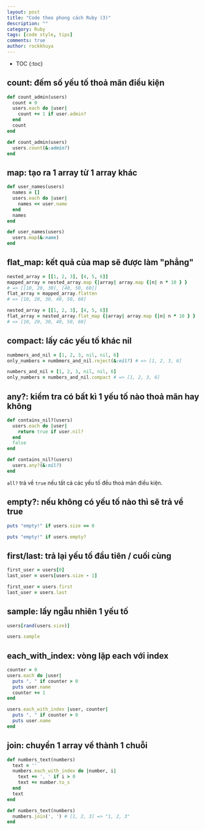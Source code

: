 ```yaml
---
layout: post
title: "Code theo phong cách Ruby (3)"
description: ""
category: Ruby
tags: [code style, tips]
comments: true
author: rockkhuya
---
```

* TOC
{:toc}

## count: đếm số yếu tố thoả mãn điều kiện

```ruby
def count_admin(users)
  count = 0
  users.each do |user|
    count += 1 if user.admin?
  end
  count
end
```

```ruby
def count_admin(users)
  users.count(&:admin?)
end
```

## map: tạo ra 1 array từ 1 array khác

```ruby
def user_names(users)
  names = []
  users.each do |user|
    names << user.name
  end
  names
end
```

```ruby
def user_names(users)
  users.map(&:name)
end
```

<!-- more -->

## flat_map: kết quả của map sẽ được làm "phẳng"

```ruby
nested_array = [[1, 2, 3], [4, 5, 6]]
mapped_array = nested_array.map {|array| array.map {|n| n * 10 } }
# => [[10, 20, 30], [40, 50, 60]]
flat_array = mapped_array.flatten
# => [10, 20, 30, 40, 50, 60]
```

```ruby
nested_array = [[1, 2, 3], [4, 5, 6]]
flat_array = nested_array.flat_map {|array| array.map {|n| n * 10 } }
# => [10, 20, 30, 40, 50, 60]
```



## compact: lấy các yếu tố khác nil

```ruby
numbmers_and_nil = [1, 2, 3, nil, nil, 6]
only_numbers = numbmers_and_nil.reject(&:nil?) # => [1, 2, 3, 6]
```

```ruby
numbers_and_nil = [1, 2, 3, nil, nil, 6]
only_numbers = numbers_and_nil.compact # => [1, 2, 3, 6]
```

## any?: kiểm tra có bất kì 1 yếu tố nào thoả mãn hay không

```ruby
def contains_nil?(users)
  users.each do |user|
    return true if user.nil?
  end
  false
end
```

```ruby
def contains_nil?(users)
  users.any?(&:nil?)
end
```

`all?` trả về `true` nếu tất cả các yếu tố đều thoả mãn điều kiện.

## empty?: nếu không có yếu tố nào thì sẽ trả về true

```ruby
puts "empty!" if users.size == 0
```

```ruby
puts "empty!" if users.empty?
```

## first/last: trả lại yếu tố đầu tiên / cuối cùng

```ruby
first_user = users[0]
last_user = users[users.size - 1]
```

```ruby
first_user = users.first
last_user = users.last
```

## sample: lấy ngẫu nhiên 1 yếu tố

```ruby
users[rand(users.size)]
```

```ruby
users.sample
```

## each_with_index: vòng lặp each với index

```ruby
counter = 0
users.each do |user|
  puts ", " if counter > 0
  puts user.name
  counter += 1
end
```

```ruby
users.each_with_index |user, counter|
  puts ", " if counter > 0
  puts user.name
end
```

## join: chuyển 1 array về thành 1 chuỗi

```ruby
def numbers_text(numbers)
  text = ''
  numbers.each_with_index do |number, i|
    text += ', ' if i > 0
    text += number.to_s
  end
  text
end
```

```ruby
def numbers_text(numbers)
  numbers.join(', ') # [1, 2, 3] => "1, 2, 3"
end
```

